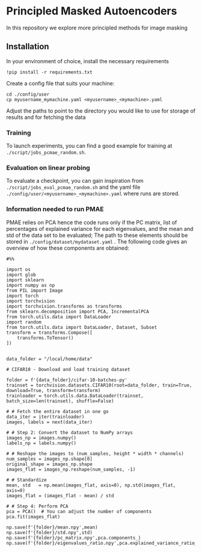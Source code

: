 # Principled Masked Autoencoders

In this repository we explore more principled methods for image masking 

## Installation 

In your environment of choice, install the necessary requirements

    !pip install -r requirements.txt 

Create a config file that suits your machine:

    cd ./config/user
    cp myusername_mymachine.yaml <myusername>_<mymachine>.yaml

Adjust the paths to point to the directory you would like to use for storage of results and for fetching the data

### Training
To launch experiments, you can find a good example for training at  ```./script/jobs_pcmae_random.sh```.

### Evaluation on linear probing
To evaluate a checkpoint, you can gain inspiration from ```./script/jobs_eval_pcmae_random.sh``` and the yaml file ```./config/user/<myusername>_<mymachine>.yaml``` where runs are stored. 

### Information needed to run PMAE

PMAE relies on PCA hence the code runs only if the PC matrix, list of percentages of explained variance for each eigenvalues, and the mean and std of the data set to be evaluated; The path to these elements should be stored in ```./config/dataset/mydataset.yaml``` . The following code gives an overview of how these components are obtained: 

```
#%%

import os 
import glob 
import sklearn
import numpy as np
from PIL import Image
import torch
import torchvision
import torchvision.transforms as transforms
from sklearn.decomposition import PCA, IncrementalPCA
from torch.utils.data import DataLoader
import random
from torch.utils.data import DataLoader, Dataset, Subset
transform = transforms.Compose([
    transforms.ToTensor()
])


data_folder = "/local/home/data"

# CIFAR10 - Download and load training dataset

folder = f'{data_folder}/cifar-10-batches-py'
trainset = torchvision.datasets.CIFAR10(root=data_folder, train=True, download=True, transform=transform)
trainloader = torch.utils.data.DataLoader(trainset, batch_size=len(trainset), shuffle=False)

# # Fetch the entire dataset in one go
data_iter = iter(trainloader)
images, labels = next(data_iter)

# # Step 2: Convert the dataset to NumPy arrays
images_np = images.numpy()
labels_np = labels.numpy()

# # Reshape the images to (num_samples, height * width * channels)
num_samples = images_np.shape[0]
original_shape = images_np.shape
images_flat = images_np.reshape(num_samples, -1)

# # Standardize
mean, std   = np.mean(images_flat, axis=0), np.std(images_flat, axis=0)
images_flat = (images_flat - mean) / std

# # Step 4: Perform PCA
pca = PCA()  # You can adjust the number of components
pca.fit(images_flat)

np.save(f'{folder}/mean.npy',mean)
np.save(f'{folder}/std.npy',std)
np.save(f'{folder}/pc_matrix.npy',pca.components_)
np.save(f'{folder}/eigenvalues_ratio.npy',pca.explained_variance_ratio_)

```


